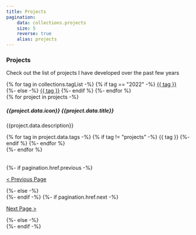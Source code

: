 ```yaml
---
title: Projects
pagination:
    data: collections.projects
    size: 5
    reverse: true
    alias: projects
---
```


### Projects
Check out the list of projects I have developed over the past few years

<div class="d-flex flex-row flex-wrap gap-1 pt-4">
    {% for tag in collections.tagList -%}
        {% if tag == "2022" -%}
            <span class="tag tag-{{ tag }}"><a href="/tags/{{ tag }}/">{{ tag }}</a></span>
            <div style="flex-basis: 100%;"></div>
        {%- else -%}
            <span class="tag tag-{{ tag }}"><a href="/tags/{{ tag }}/">{{ tag }}</a></span>
        {%- endif %}
    {%- endfor %}
</div>

<div class="project-list d-flex flex-column justify-content-center gap-2 py-4 pt-3">
    {% for project in projects -%}
        <div class="project-box p-exclude">
            <h5>{{project.data.icon}} {{project.data.title}}</h5>
            <p class="project-description mb-3">{{project.data.description}}</p>
            <div class="d-flex gap-1 align-items-center">
            {% for tag in project.data.tags -%}
                {% if tag != "projects" -%}
                    <span class="tag tag-{{tag}}">{{ tag }}</span>
                {%- endif %}
            {%- endfor %}</div>
            <a href="{{project.url}}" class="entry-link"></a>
        </div>
    {%- endfor %}
</div>

<div class="d-flex justify-content-between p-exclude" style="margin: 2rem 0 5.5rem 0">
    {%- if pagination.href.previous -%}
        <p><a href="{{pagination.href.previous}}">< Previous Page</a></p>
    {%- else -%}
        <div></div>
    {%- endif -%}
    {%- if pagination.href.next -%}
        <p><a href="{{pagination.href.next}}">Next Page ></a></p>
    {%- else -%}
        <div></div>
    {%- endif -%}
</div>


